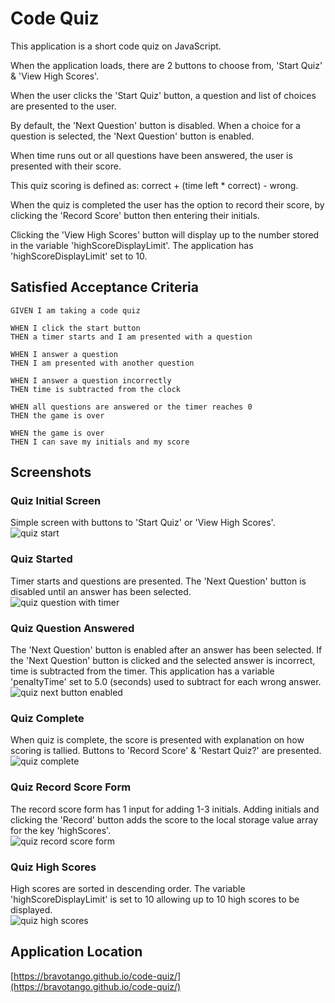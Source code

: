 # Code Quiz

This application is a short code quiz on JavaScript.

When the application loads, there are 2 buttons to choose from, 'Start Quiz' & 'View High Scores'.

When the user clicks the 'Start Quiz' button, a question and list of choices are presented to the user.

By default, the 'Next Question' button is disabled. When a choice for a question is selected, the 'Next Question' button is enabled.

When time runs out or all questions have been answered, the user is presented with their score.

This quiz scoring is defined as: correct + (time left \* correct) - wrong.

When the quiz is completed the user has the option to record their score, by clicking the 'Record Score' button then entering their initials.

Clicking the 'View High Scores' button will display up to the number stored in the variable 'highScoreDisplayLimit'. The application has 'highScoreDisplayLimit' set to 10.

## Satisfied Acceptance Criteria

```
GIVEN I am taking a code quiz

WHEN I click the start button
THEN a timer starts and I am presented with a question

WHEN I answer a question
THEN I am presented with another question

WHEN I answer a question incorrectly
THEN time is subtracted from the clock

WHEN all questions are answered or the timer reaches 0
THEN the game is over

WHEN the game is over
THEN I can save my initials and my score
```

## Screenshots

### Quiz Initial Screen

Simple screen with buttons to 'Start Quiz' or 'View High Scores'.<br />
![quiz start](./images/quiz-init.png)

### Quiz Started

Timer starts and questions are presented. The 'Next Question' button is disabled until an answer has been selected.<br />
![quiz question with timer](./images/quiz-question.png)

### Quiz Question Answered

The 'Next Question' button is enabled after an answer has been selected. If the 'Next Question' button is clicked and the selected answer is incorrect, time is subtracted from the timer. This application has a variable 'penaltyTime' set to 5.0 (seconds) used to subtract for each wrong answer.<br />
![quiz next button enabled](./images/quiz-question-answered.png)

### Quiz Complete

When quiz is complete, the score is presented with explanation on how scoring is tallied. Buttons to 'Record Score' & 'Restart Quiz?' are presented.<br />
![quiz complete](./images/quiz-complete.png)

### Quiz Record Score Form

The record score form has 1 input for adding 1-3 initials. Adding initials and clicking the 'Record' button adds the score to the local storage value array for the key 'highScores'.<br />
![quiz record score form](./images/quiz-record.png)

### Quiz High Scores

High scores are sorted in descending order. The variable 'highScoreDisplayLimit' is set to 10 allowing up to 10 high scores to be displayed.<br />
![quiz high scores](./images/quiz-high-scores.png)

## Application Location

[https://bravotango.github.io/code-quiz/](https://bravotango.github.io/code-quiz/)
